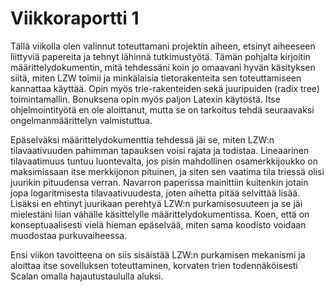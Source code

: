 # Viikkoraportti 1

Tällä viikolla olen valinnut toteuttamani projektin aiheen, etsinyt aiheeseen liittyviä papereita ja tehnyt lähinnä tutkimustyötä. Tämän pohjalta kirjoitin määrittelydokumentin, mitä tehdessäni koin jo omaavani hyvän käsityksen siitä, miten LZW toimii ja minkälaisia tietorakenteita sen toteuttamiseen kannattaa käyttää. Opin myös trie-rakenteiden sekä juuripuiden (radix tree) toimintamallin. Bonuksena opin myös paljon Latexin käytöstä. Itse ohjelmointityötä en ole aloittanut, mutta se on tarkoitus tehdä seuraavaksi ongelmanmäärittelyn valmistuttua.

Epäselväksi määrittelydokumenttia tehdessä jäi se, miten LZW:n tilavaativuuden pahimman tapauksen voisi rajata ja todistaa. Lineaarinen tilavaatimuus tuntuu luontevalta, jos pisin mahdollinen osamerkkijoukko on maksimissaan itse merkkijonon pituinen, ja siten sen vaatima tila triessä olisi juurikin pituudensa verran. Navarron paperissa mainittiin kuitenkin jotain jopa logaritmisesta tilavaativuudesta, joten aihetta pitää selvittää lisää. Lisäksi en ehtinyt juurikaan perehtyä LZW:n purkamisosuuteen ja se jäi mielestäni liian vähälle käsittelylle määrittelydokumentissa. Koen, että on konseptuaalisesti vielä hieman epäselvää, miten sama koodisto voidaan muodostaa purkuvaiheessa.

Ensi viikon tavoitteena on siis sisäistää LZW:n purkamisen mekanismi ja aloittaa itse sovelluksen toteuttaminen, korvaten trien todennäköisesti Scalan omalla hajautustaululla aluksi.